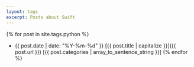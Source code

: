 ```yaml
---
layout: tags
excerpt: Posts about Swift
---
```


{% for post in site.tags.python %}
* {{ post.date | date: "%Y-%m-%d" }} [{{ post.title | capitalize }}]({{ post.url }}) [{{ post.categories | array_to_sentence_string }}]
{% endfor %}
